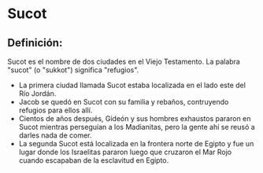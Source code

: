 # Sucot

## Definición: 

Sucot es el nombre de dos ciudades en el Viejo Testamento. La palabra "sucot" (o "sukkot") significa "refugios".

* La primera ciudad llamada Sucot estaba localizada en el lado este del Río Jordán.
* Jacob se quedó en Sucot con su familia y rebaños, contruyendo refugios para ellos allí.
* Cientos de años después, Gideón y sus hombres exhaustos pararon en Sucot mientras perseguían a los Madianitas, pero la gente ahí se reusó a darles nada de comer.
* La segunda Sucot está localizada en la frontera norte de Egipto y fue un lugar donde los Israelitas pararon luego que cruzaron el Mar Rojo cuando escapaban de la esclavitud en Egipto.

